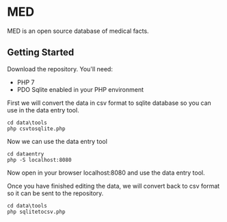 # MED

MED is an open source database of medical facts.

## Getting Started

Download the repository. You'll need:

* PHP 7
* PDO Sqlite enabled in your PHP environment

First we will convert the data in csv format to sqlite database so you can use in the data entry tool.

```
cd data\tools
php csvtosqlite.php
```

Now we can use the data entry tool

```
cd dataentry
php -S localhost:8080
```

Now open in your browser localhost:8080 and use the data entry tool.

Once you have finished editing the data, we will convert back to csv format so it can be sent to the repository.

```
cd data\tools
php sqlitetocsv.php
```